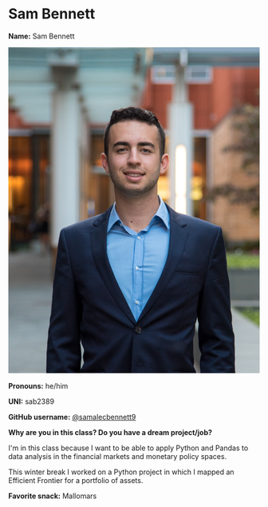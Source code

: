 # Sam Bennett

**Name:** Sam Bennett

![Sam](/img/Sam.jpg)

**Pronouns:** he/him


**UNI:** sab2389

**GitHub username:** [@samalecbennett9](https://github.com/samalecbennett9)

**Why are you in this class? Do you have a dream project/job?**

I'm in this class because I want to be able to apply Python and Pandas to data analysis in the financial markets and monetary policy spaces.

This winter break I worked on a Python project in which I mapped an Efficient Frontier for a portfolio of assets.

**Favorite snack:** Mallomars
